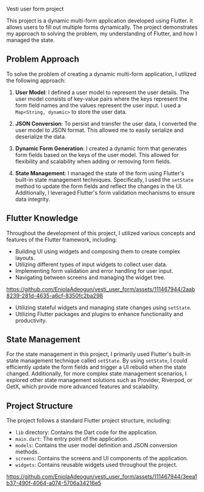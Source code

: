 
Vesti user form project 

This project is a dynamic multi-form application developed using Flutter. It allows users to fill out multiple forms dynamically. The project demonstrates my approach to solving the problem, my understanding of Flutter, and how I managed the state.

## Problem Approach

To solve the problem of creating a dynamic multi-form application, I utilized the following approach:

1. **User Model**: I defined a user model to represent the user details. The user model consists of key-value pairs where the keys represent the form field names and the values represent the user input. I used a `Map<String, dynamic>` to store the user data.

2. **JSON Conversion**: To persist and transfer the user data, I converted the user model to JSON format. This allowed me to easily serialize and deserialize the data.

3. **Dynamic Form Generation**: I created a dynamic form that generates form fields based on the keys of the user model. This allowed for flexibility and scalability when adding or removing form fields.

4. **State Management**: I managed the state of the form using Flutter's built-in state management techniques. Specifically, I used the `setState` method to update the form fields and reflect the changes in the UI. Additionally, I leveraged Flutter's form validation mechanisms to ensure data integrity.

## Flutter Knowledge

Throughout the development of this project, I utilized various concepts and features of the Flutter framework, including:

- Building UI using widgets and composing them to create complex layouts.
- Utilizing different types of input widgets to collect user data.
- Implementing form validation and error handling for user input.
- Navigating between screens and managing the widget tree.

https://github.com/EniolaAdeogun/vesti_user_form/assets/111467944/2aab8239-281d-4635-a6cf-8350fc2ba298


- Utilizing stateful widgets and managing state changes using `setState`.
- Utilizing Flutter packages and plugins to enhance functionality and productivity.

## State Management

For the state management in this project, I primarily used Flutter's built-in state management technique called `setState`. By using `setState`, I could efficiently update the form fields and trigger a UI rebuild when the state changed. Additionally, for more complex state management scenarios, I explored other state management solutions such as Provider, Riverpod, or GetX, which provide more advanced features and scalability.

## Project Structure

The project follows a standard Flutter project structure, including:

- `lib` directory: Contains the Dart code for the application.
- `main.dart`: The entry point of the application.
- `models`: Contains the user model definition and JSON conversion methods.
- `screens`: Contains the screens and UI components of the application.
- `widgets`: Contains reusable widgets used throughout the project.









https://github.com/EniolaAdeogun/vesti_user_form/assets/111467944/3eea1b37-490f-4064-a074-5706a34216e5



